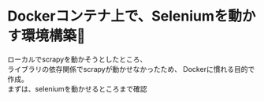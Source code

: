 # Dockerコンテナ上で、Seleniumを動かす環境構築🐳

ローカルでscrapyを動かそうとしたところ、  
ライブラリの依存関係でscrapyが動かせなかったため、
Dockerに慣れる目的で作成。  
まずは、seleniumを動かせるところまで確認